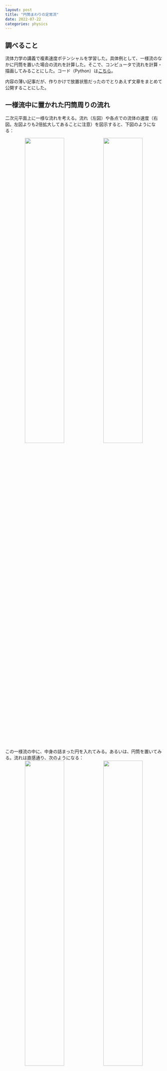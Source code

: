 ```yaml
---
layout: post
title: "円筒まわりの定常流"
date: 2022-07-22
categories: physics
---
```


## 調べること
流体力学の講義で複素速度ポテンシャルを学習した。具体例として、一様流のなかに円筒を置いた場合の流れを計算した。そこで、コンピュータで流れを計算・描画してみることにした。コード（Python）は[こちら]()。

内容の薄い記事だが、作りかけで放置状態だったのでとりあえず文章をまとめて公開することにした。

## 一様流中に置かれた円筒周りの流れ
二次元平面上に一様な流れを考える。流れ（左図）や各点での流体の速度（右図。左図よりも2倍拡大してあることに注意）を図示すると、下図のようになる：
<center><img src="/blog/assets/2022-07-22-cylinder_flow/uniform_flow_stream.svg" style="width: 50%"><img src="/blog/assets/2022-07-22-cylinder_flow/uniform_flow_quiver.svg" style="width: 50%"></center>
この一様流の中に、中身の詰まった円を入れてみる。あるいは、円筒を置いてみる。流れは直感通り、次のようになる：
<center><img src="/blog/assets/2022-07-22-cylinder_flow/norm_stream.svg" style="width: 50%"><img src="/blog/assets/2022-07-22-cylinder_flow/norm_quiver.svg" style="width: 50%"></center>
左の図からは、流体が円筒（円）を避けるようにして流れていることがわかる。右の図からは、円筒表面では流速が $0$ になる淀み点 $(-1, 0), (1, 0)$ と一様流の速さ（例えば $(2.0, 2.0)$ あたり）よりも大きくなる点 $(0, -1), (0, 1)$ があることがわかる。

## 循環を加える
前節の流れに下図のような渦糸（循環）を加えてみる。
<center><img src="/blog/assets/2022-07-22-cylinder_flow/rot_stream.svg" style="width: 50%"><img src="/blog/assets/2022-07-22-cylinder_flow/rot_quiver.svg" style="width: 50%"></center>
このとき、流れの様子は、循環の大きさにより変化する。

### 循環が小さい場合
<center><img src="/blog/assets/2022-07-22-cylinder_flow/rot_weak_stream.svg" style="width: 50%"><img src="/blog/assets/2022-07-22-cylinder_flow/rot_weak_quiver.svg" style="width: 50%"></center>
循環流と一様流の向きが同じとなる上側では流速が速くなり、下側では遅くなる。ここまでは直感的な結果が得られている。

### 循環が特別な大きさの場合
<center><img src="/blog/assets/2022-07-22-cylinder_flow/rot_med_stream.svg" style="width: 50%"><img src="/blog/assets/2022-07-22-cylinder_flow/rot_med_quiver.svg" style="width: 50%"></center>
循環の流速を上げていくと、やがて円筒下部に特徴的な流れが出現する。左側の流れと右側の流れがぶつかり合う点ができる。具体的な循環の大きさは、流速を $U$、円筒の半径を $a$ とすると $\Gamma = 4\pi Ua$。

### 循環が大きい場合
<center><img src="/blog/assets/2022-07-22-cylinder_flow/rot_strong_stream.svg" style="width: 50%"><img src="/blog/assets/2022-07-22-cylinder_flow/rot_strong_quiver.svg" style="width: 50%"></center>
さらに循環の流速を上げると円筒下部の淀み点は円筒から離れた位置に移動する。直感的には分かりずらい流れが発生している。
